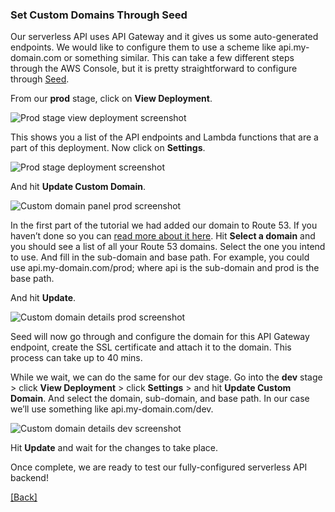 ### **Set Custom Domains Through Seed**
Our serverless API uses API Gateway and it gives us some auto-generated endpoints. We would like to configure them to use a scheme like api.my-domain.com or something similar. This can take a few different steps through the AWS Console, but it is pretty straightforward to configure through [Seed](https://seed.run/).

From our **prod** stage, click on **View Deployment**.

![Prod stage view deployment screenshot](https://d33wubrfki0l68.cloudfront.net/30df02579c5a752aadaab2cff94d4cfb387253fb/77177/assets/part2/prod-stage-view-deployment.png)

This shows you a list of the API endpoints and Lambda functions that are a part of this deployment. Now click on **Settings**.

![Prod stage deployment screenshot](https://d33wubrfki0l68.cloudfront.net/337d3ad4dc336eb19ed55e3d15d8c2f7b9391278/2ae85/assets/part2/prod-stage-deployment.png)

And hit **Update Custom Domain**.

![Custom domain panel prod screenshot](https://d33wubrfki0l68.cloudfront.net/4dcfc9a8dd825975d72d87ab078e262dfdffeb00/061d0/assets/part2/custom-domain-panel-prod.png)

In the first part of the tutorial we had added our domain to Route 53. If you haven’t done so you can [read more about it here](https://docs.aws.amazon.com/Route53/latest/DeveloperGuide/MigratingDNS.html). Hit **Select a domain** and you should see a list of all your Route 53 domains. Select the one you intend to use. And fill in the sub-domain and base path. For example, you could use api.my-domain.com/prod; where api is the sub-domain and prod is the base path.

And hit **Update**.

![Custom domain details prod screenshot](https://d33wubrfki0l68.cloudfront.net/2f3c9b340cc410cd5bf5b7ab1f643f43f708af8e/0d632/assets/part2/custom-domain-details-prod.png)

Seed will now go through and configure the domain for this API Gateway endpoint, create the SSL certificate and attach it to the domain. This process can take up to 40 mins.

While we wait, we can do the same for our dev stage. Go into the **dev** stage > click **View Deployment** > click **Settings** > and hit **Update Custom Domain**. And select the domain, sub-domain, and base path. In our case we’ll use something like api.my-domain.com/dev.

![Custom domain details dev screenshot](https://d33wubrfki0l68.cloudfront.net/a2c6ef7b3d5f8ba45c80e1801d13705088b91de4/84667/assets/part2/custom-domain-details-dev.png)

Hit **Update** and wait for the changes to take place.

Once complete, we are ready to test our fully-configured serverless API backend!


[[Back]](https://github.com/jspHansen/serverless-react-aws)
